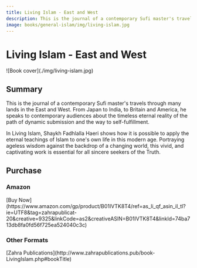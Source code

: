 ```yaml
---
title: Living Islam - East and West
description: This is the journal of a contemporary Sufi master's travels through many lands in the East and West. From Japan to India, to Britain and America, he speaks to contemporary audiences about the timeless eternal reality of the path of dynamic submission and the way to self-fulfillment.
image: books/general-islam/img/living-islam.jpg
---
```


# Living Islam - East and West

<div markdown="1" class="cover-image">
![Book cover](./img/living-islam.jpg)
</div>

## Summary

This is the journal of a contemporary Sufi master's travels through many lands in the East and West. From Japan to India, to Britain and America, he speaks to contemporary audiences about the timeless eternal reality of the path of dynamic submission and the way to self-fulfillment.

In Living Islam, Shaykh Fadhlalla Haeri shows how it is possible to apply the eternal teachings of Islam to one's own life in this modern age. Portraying ageless wisdom against the backdrop of a changing world, this vivid, and captivating work is essential for all sincere seekers of the Truth.

## Purchase

### Amazon

<div markdown="3" class="purchase-link">
[Buy Now](https://www.amazon.com/gp/product/B01IVTK8T4/ref=as_li_qf_asin_il_tl?ie=UTF8&tag=zahrapublicat-20&creative=9325&linkCode=as2&creativeASIN=B01IVTK8T4&linkId=74ba713db8fa0fd56f725ea524040c3c)
</div>

### Other Formats

<div markdown="3" class="purchase-link">
[Zahra Publications](http://www.zahrapublications.pub/book-LivingIslam.php#bookTitle)
</div>